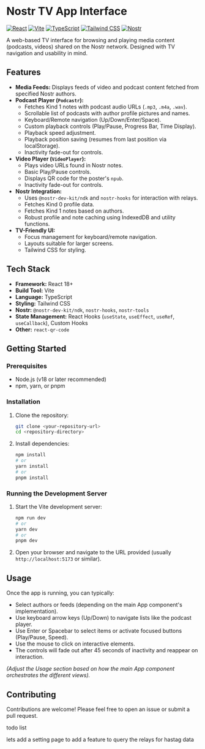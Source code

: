 # Nostr TV App Interface

[![React](https://img.shields.io/badge/React-^18-blue?logo=react)](https://reactjs.org/)
[![Vite](https://img.shields.io/badge/Vite-^5-blue?logo=vite)](https://vitejs.dev/)
[![TypeScript](https://img.shields.io/badge/TypeScript-^5-blue?logo=typescript)](https://www.typescriptlang.org/)
[![Tailwind CSS](https://img.shields.io/badge/Tailwind_CSS-^3-blue?logo=tailwindcss)](https://tailwindcss.com/)
[![Nostr](https://img.shields.io/badge/Nostr-purple?logo=nostr)](https://nostr.com/)

A web-based TV interface for browsing and playing media content (podcasts, videos) shared on the Nostr network. Designed with TV navigation and usability in mind.

## Features

*   **Media Feeds:** Displays feeds of video and podcast content fetched from specified Nostr authors.
*   **Podcast Player (`Podcastr`):**
    *   Fetches Kind 1 notes with podcast audio URLs (`.mp3`, `.m4a`, `.wav`).
    *   Scrollable list of podcasts with author profile pictures and names.
    *   Keyboard/Remote navigation (Up/Down/Enter/Space).
    *   Custom playback controls (Play/Pause, Progress Bar, Time Display).
    *   Playback speed adjustment.
    *   Playback position saving (resumes from last position via localStorage).
    *   Inactivity fade-out for controls.
*   **Video Player (`VideoPlayer`):**
    *   Plays video URLs found in Nostr notes.
    *   Basic Play/Pause controls.
    *   Displays QR code for the poster's `npub`.
    *   Inactivity fade-out for controls.
*   **Nostr Integration:**
    *   Uses `@nostr-dev-kit/ndk` and `nostr-hooks` for interaction with relays.
    *   Fetches Kind 0 profile data.
    *   Fetches Kind 1 notes based on authors.
    *   Robust profile and note caching using IndexedDB and utility functions.
*   **TV-Friendly UI:**
    *   Focus management for keyboard/remote navigation.
    *   Layouts suitable for larger screens.
    *   Tailwind CSS for styling.

## Tech Stack

*   **Framework:** React 18+
*   **Build Tool:** Vite
*   **Language:** TypeScript
*   **Styling:** Tailwind CSS
*   **Nostr:** `@nostr-dev-kit/ndk`, `nostr-hooks`, `nostr-tools`
*   **State Management:** React Hooks (`useState`, `useEffect`, `useRef`, `useCallback`), Custom Hooks
*   **Other:** `react-qr-code`

## Getting Started

### Prerequisites

*   Node.js (v18 or later recommended)
*   npm, yarn, or pnpm

### Installation

1.  Clone the repository:
    ```bash
    git clone <your-repository-url>
    cd <repository-directory>
    ```
2.  Install dependencies:
    ```bash
    npm install
    # or
    yarn install
    # or
    pnpm install
    ```

### Running the Development Server

1.  Start the Vite development server:
    ```bash
    npm run dev
    # or
    yarn dev
    # or
    pnpm dev
    ```
2.  Open your browser and navigate to the URL provided (usually `http://localhost:5173` or similar).

## Usage

Once the app is running, you can typically:

*   Select authors or feeds (depending on the main App component's implementation).
*   Use keyboard arrow keys (Up/Down) to navigate lists like the podcast player.
*   Use Enter or Spacebar to select items or activate focused buttons (Play/Pause, Speed).
*   Use the mouse to click on interactive elements.
*   The controls will fade out after 45 seconds of inactivity and reappear on interaction.

*(Adjust the Usage section based on how the main App component orchestrates the different views).*

## Contributing

Contributions are welcome! Please feel free to open an issue or submit a pull request.

todo list

lets add a setting page to add a feature to query the relays for hastag data